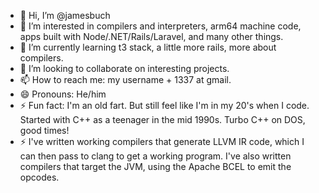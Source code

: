 - 👋 Hi, I’m @jamesbuch
- 👀 I’m interested in compilers and interpreters, arm64 machine code, apps built with Node/.NET/Rails/Laravel, and many other things.
- 🌱 I’m currently learning t3 stack, a little more rails, more about compilers.
- 💞️ I’m looking to collaborate on interesting projects.
- 📫 How to reach me: my username + 1337 at gmail.
- 😄 Pronouns: He/him
- ⚡ Fun fact: I'm an old fart. But still feel like I'm in my 20's when I code. Started with C++ as a teenager in the mid 1990s. Turbo C++ on DOS, good times!
- ⚡ I've written working compilers that generate LLVM IR code, which I can then pass to clang to get a working program. I've also written compilers that target the JVM, using the Apache BCEL to emit the opcodes.

<!---
jamesbuch/jamesbuch is a ✨ special ✨ repository because its `README.md` (this file) appears on your GitHub profile.
You can click the Preview link to take a look at your changes.
--->
